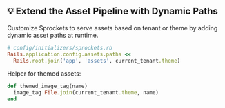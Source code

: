 ## 💡 Extend the Asset Pipeline with Dynamic Paths
Customize Sprockets to serve assets based on tenant or theme by adding dynamic asset paths at runtime.

```ruby
# config/initializers/sprockets.rb
Rails.application.config.assets.paths <<
  Rails.root.join('app', 'assets', current_tenant.theme)
```

Helper for themed assets:

```ruby
def themed_image_tag(name)
  image_tag File.join(current_tenant.theme, name)
end
```